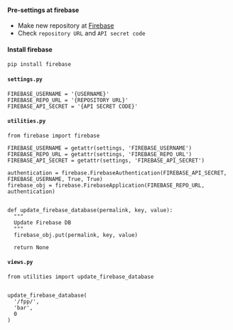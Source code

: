 #### Pre-settings at firebase

- Make new repository at <a href="https://www.firebase.com/" target="_blank">Firebase</a>
- Check `repository URL` and `API secret code`


#### Install firebase

~~~~
pip install firebase
~~~~


#### `settings.py`

~~~~
FIREBASE_USERNAME = '{USERNAME}'
FIREBASE_REPO_URL = '{REPOSITORY URL}'
FIREBASE_API_SECRET = '{API SECRET CODE}'
~~~~


#### `utilities.py`

~~~~
from firebase import firebase

FIREBASE_USERNAME = getattr(settings, 'FIREBASE_USERNAME')
FIREBASE_REPO_URL = getattr(settings, 'FIREBASE_REPO_URL')
FIREBASE_API_SECRET = getattr(settings, 'FIREBASE_API_SECRET')

authentication = firebase.FirebaseAuthentication(FIREBASE_API_SECRET, FIREBASE_USERNAME, True, True)
firebase_obj = firebase.FirebaseApplication(FIREBASE_REPO_URL, authentication)


def update_firebase_database(permalink, key, value):
  """
  Update Firebase DB
  """
  firebase_obj.put(permalink, key, value)

  return None
~~~~


#### `views.py`

~~~~
from utilities import update_firebase_database


update_firebase_database(
  '/fpp/',
  'bar',
  0
)
~~~~

